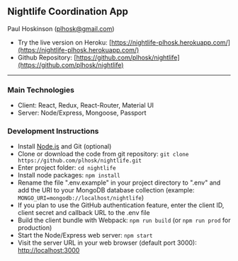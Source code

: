 ## Nightlife Coordination App
Paul Hoskinson (plhosk@gmail.com)


- Try the live version on Heroku: [https://nightlife-plhosk.herokuapp.com/](https://nightlife-plhosk.herokuapp.com/)
- Github Repository: [https://github.com/plhosk/nightlife](https://github.com/plhosk/nightlife)

---

### Main Technologies
- Client: React, Redux, React-Router, Material UI
- Server: Node/Express, Mongoose, Passport

### Development Instructions
- Install [Node.js](https://nodejs.org/en/) and Git (optional)
- Clone or download the code from git repository: `git clone https://github.com/plhosk/nightlife.git`
- Enter project folder: `cd nightlife`
- Install node packages: `npm install`
- Rename the file ".env.example" in your project directory to ".env" and add the URI to your MongoDB database collection (example: `MONGO_URI=mongodb://localhost/nightlife`)
- If you plan to use the GitHub authentication feature, enter the client ID, client secret and callback URL to the .env file
- Build the client bundle with Webpack: `npm run build` (or `npm run prod` for production)
- Start the Node/Express web server: `npm start`
- Visit the server URL in your web browser (default port 3000): [http://localhost:3000](http://localhost:3000)
